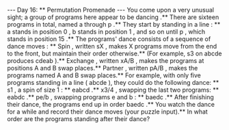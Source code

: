 --- Day 16: ** Permutation Promenade ---
You come upon a very unusual sight; a group of programs here appear to be
dancing
.**
There are sixteen programs in total, named
a
through
p
.** They start by standing in a
line
: **
a
stands in position
0
,
b
stands in position
1
, and so on until
p
, which stands in position
15
.**
The programs'
dance
consists of a sequence of
dance moves
: **
Spin
, written
sX
, makes
X
programs move from the end to the front, but maintain their order otherwise.** (For example,
s3
on
abcde
produces
cdeab
).**
Exchange
, written
xA/B
, makes the programs at positions
A
and
B
swap places.**
Partner
, written
pA/B
, makes the programs named
A
and
B
swap places.**
For example, with only five programs standing in a line (
abcde
), they could do the following dance: **
s1
, a spin of size
1
: **
eabcd
.**
x3/4
, swapping the last two programs: **
eabdc
.**
pe/b
, swapping programs
e
and
b
: **
baedc
.**
After finishing their dance, the programs end up in order
baedc
.**
You watch the dance for a while and record their dance moves (your puzzle input).**
In what order are the programs standing
after their dance?
